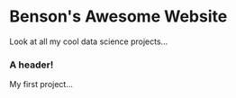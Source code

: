 # Benson's Awesome Website

Look at all my cool data science projects...

### A header!

My first project...